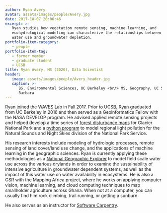```yaml
---
author: Ryan Avery
avatar: assets/images/people/Avery.jpg
date: 2017-10-07 20:06:46
excerpt: >-
   Ryan studies how vegetation remote sensing, machine learning, and
   ecohydrological modeling can characterize the relationships between crop
   water use and groundwater depletion.
portfolio-item-category:
   - people
portfolio-item-tag:
   - former member
   - graduate student
   - UCSB
title: Ryan Avery, MS (2020), Data Scientist
header:
   image: assets/images/people/Avery_header.jpg
   caption: >-
      BS, Environmental Sciences, UC Berkeley <br/> MS, Geography, UC Santa
      Barbara
---
```

Ryan joined the WAVES Lab in Fall 2017. Prior to UCSB, Ryan graduated from UC Berkeley in 2016 and then served as a Geoinformatics Fellow with the NASA DEVELOP program. He advised applied remote sensing projects and helped develop a time series of [forest disturbance maps](https://develop.larc.nasa.gov/2017/spring/GlacierNationalParkClimateII.html) for Glacier National Park and a [python program](https://develop.larc.nasa.gov/2017/summer/WyomingCrossII.html) to model regional light pollution for the Natural Sounds and Night Skies division of the National Park Service.

His research interests include modeling of hydrologic processes, remote sensing of land cover/land use change, and the applications of machine learning in the geographic sciences. Ryan is currently applying these methodologies as a [National Geographic Explorer](http://www.news.ucsb.edu/2019/019303/eyes-sky-skynet-nicer) to model field scale water use across the various drylands in order to examine the sustainability of intensive agriculture in groundwater dependent systems, as well as the impact of this water use on water availability in ecosystems. He is also a GSR with the Mapping Africa project, where he works on applying computer vision, machine learning, and cloud computing techniques to map smallholder agriculture across Ghana. When not at a computer, you can usually find him rock climbing, trail running, or getting a sunburn.

He also serves as an instructor for [Software Carpentry](https://software-carpentry.org/).